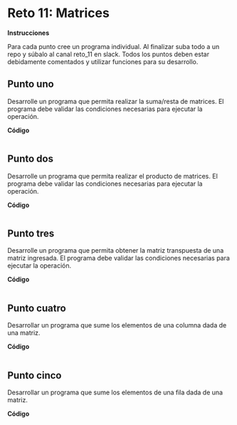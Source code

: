 # Reto 11: Matrices

**Instrucciones**

Para cada punto cree un programa individual. Al finalizar suba todo a un repo y súbalo al canal reto_11 en slack. Todos los puntos deben estar debidamente comentados y utilizar funciones para su desarrollo.
## Punto uno
Desarrolle un programa que permita realizar la suma/resta de matrices. El programa debe validar las condiciones necesarias para ejecutar la operación.

**Código**
```
```
## Punto dos
Desarrolle un programa que permita realizar el producto de matrices. El programa debe validar las condiciones necesarias para ejecutar la operación.

**Código**
```
```
## Punto tres
Desarrolle un programa que permita obtener la matriz transpuesta de una matriz ingresada. El programa debe validar las condiciones necesarias para ejecutar la operación.

**Código**
```
```
## Punto cuatro
Desarrollar un programa que sume los elementos de una columna dada de una matriz.

**Código**
```
```
## Punto cinco
Desarrollar un programa que sume los elementos de una fila dada de una matriz.

**Código**
```
```
